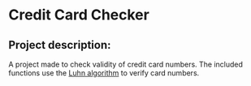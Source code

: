# Credit Card Checker
## Project description: 
A project made to check validity of credit card numbers. The included functions use the [Luhn algorithm](https://en.wikipedia.org/wiki/Luhn_algorithm) to verify card numbers.